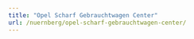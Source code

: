 ```yaml
---
title: "Opel Scharf Gebrauchtwagen Center"
url: /nuernberg/opel-scharf-gebrauchtwagen-center/
---
```

